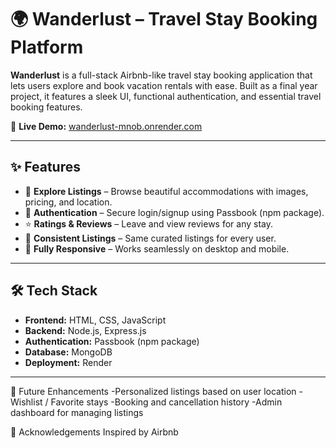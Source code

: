 # 🌍 Wanderlust – Travel Stay Booking Platform

**Wanderlust** is a full-stack Airbnb-like travel stay booking application that lets users explore and book vacation rentals with ease. Built as a final year project, it features a sleek UI, functional authentication, and essential travel booking features.

🔗 **Live Demo:** [wanderlust-mnob.onrender.com](https://wanderlust-mnob.onrender.com)

---

## ✨ Features

- 🏡 **Explore Listings** – Browse beautiful accommodations with images, pricing, and location.
- 🔐 **Authentication** – Secure login/signup using Passbook (npm package).
- ⭐ **Ratings & Reviews** – Leave and view reviews for any stay.
- 🧾 **Consistent Listings** – Same curated listings for every user.
- 📱 **Fully Responsive** – Works seamlessly on desktop and mobile.

---

## 🛠️ Tech Stack

- **Frontend:** HTML, CSS, JavaScript
- **Backend:** Node.js, Express.js 
- **Authentication:** Passbook (npm package)
- **Database:** MongoDB
- **Deployment:** Render

---
🚧 Future Enhancements
-Personalized listings based on user location
-Wishlist / Favorite stays
-Booking and cancellation history
-Admin dashboard for managing listings

🤝 Acknowledgements
Inspired by Airbnb
